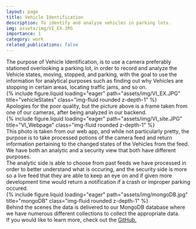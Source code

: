 ```yaml
---
layout: page
title: Vehicle Identification
description: To identify and analyze vehicles in parking lots.
img: assets/img/VI_EX.JPG
importance: 1
category: work
related_publications: false
---
```

<!-- 
Every project has a beautiful feature showcase page.
It's easy to include images in a flexible 3-column grid format.
Make your photos 1/3, 2/3, or full width.

To give your project a background in the portfolio page, just add the img tag to the front matter like so:

   
    layout: page
    title: project
    description: a project with a background image
    img: /assets/img/12.jpg
    --- -->
<div class="caption" style="text-align: left;">
    The purpose of Vehicle Identification, is to use a camera preferably
    stationed overlooking a parking lot, in order to record and analyze the Vehicle states, moving, stopped, and parking, with the goal to use the information for analytical purposes such as finding out why Vehicles are stopping in certain areas, locating traffic jams, and so on.
</div>
<div class="row justify-content-sm-center">
    <div class="col-sm-8 mt-3 mt-md-0">
        {% include figure.liquid loading="eager" path="assets/img/VI_EX.JPG" title="vehicleStates" class="img-fluid rounded z-depth-1" %}
    </div>
</div>
<div class="caption" style="text-align: left;">
    Apologies for the poor quality, but the picture above is a frame taken from one of our cameras, after being analyzed in our backend.
</div>
<div class="row justify-content-sm-center">
    <div class="col-sm-10 mt-3 mt-md-0">
        {% include figure.liquid loading="eager" path="assets/img/VI_site.JPG" title="VI_Webpage" class="img-fluid rounded z-depth-1" %}
    </div>
</div>
<div class="caption" style="text-align: left;">
    This photo is taken from our web app, and while not particularly pretty, the purpose is to take processed potions of the camera feed and return information pertaining to the changed states of the Vehicles from the feed. We have both an analytic and a security view 
    that both have different purposes.
</div>
<div class="caption" style="text-align: left;">
    The analytic side is able to choose from past feeds we have processed in order to better understand what is occuring, and the security side is more so a live feed that they are able to keep an eye on and if given more development time would return a notification if a crash or improper parking occured.
</div>

<div class="row justify-content-sm-center">
    <div class="col-sm-10 mt-3 mt-md-0">
        {% include figure.liquid loading="eager" path="assets/img/mongoDB.jpg" title="mongoDB" class="img-fluid rounded z-depth-1" %}
    </div>
</div>
<div class="caption" style="text-align: left;">
    Behind the scenes the data is delivered to our MongoDB database where we have numerous different collections to collect the appropriate data. 
</div>
<div class="caption">
    If you would like to learn more, check out the <a href='https://github.com/tyler-cog/Vehicle_Identification'> GitHub. </a>
</div>
